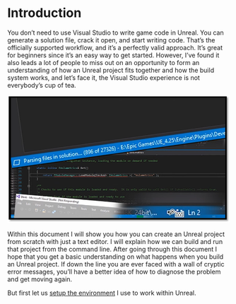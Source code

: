 # Introduction

You don’t need to use Visual Studio to write game code in Unreal. You can generate a solution file, crack it open, and start writing code. That’s the officially supported workflow, and it’s a perfectly valid approach. It’s great for beginners since it’s an easy way to get started. However, I’ve found it also leads a lot of people to miss out on an opportunity to form an understanding of how an Unreal project fits together and how the build system works, and let’s face it, the Visual Studio experience is not everybody’s cup of tea.

![Visual Studio Experience](./resources/visual-studio-experience.png)

Within this document I will show you how you can create an Unreal project from scratch with just a text editor. I will explain how we can build and run that project from the command line. After going through this document I hope that you get a basic understanding on what happens when you build an Unreal project. If down the line you are ever faced with a wall of cryptic error messages, you’ll have a better idea of how to diagnose the problem and get moving again.

But first let us [setup the environment](./development_setup.md) I use to work within Unreal.